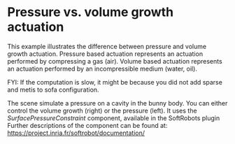 # Pressure vs. volume growth actuation 

This example illustrates the difference between pressure and volume growth actuation. Pressure based actuation represents an actuation performed by compressing a gas (air). Volume based actuation represents an actuation performed by an incompressible medium (water, oil).

FYI: If the computation is slow, it might be because you did not add sparse and metis to sofa configuration.</i></p>	

		
The scene simulate a pressure on a cavity in the bunny body. You can either control the volume growth (right) or the pressure (left). It uses the _SurfacePressureConstraint_ component, available in the SoftRobots plugin
Further descriptions of the component can be found at:
https://project.inria.fr/softrobot/documentation/
		